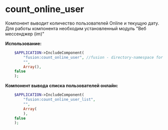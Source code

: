 count_online_user
=================
Компонент выводит количество пользователей Online и текущую дату.
Для работы компонента необходим установленный модуль "Веб мессенджер (im)"

**Использование:**
```php
	$APPLICATION->IncludeComponent(
		"fusion:count_online_user", //fusion - directory-namespace for component
		"",
		Array(),
	false
	);
```


**Компонент вывода списка пользователей онлайн:**
```php
	$APPLICATION->IncludeComponent(
		"fusion:count_online_user_list",
		"",
		Array(
		),
	false
	);
```
